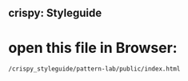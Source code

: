 ## crispy: Styleguide

# open this file in Browser:
```
/crispy_styleguide/pattern-lab/public/index.html
```
